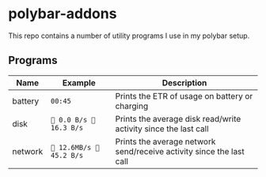 # polybar-addons

This repo contains a number of utility programs I use in my polybar setup.

## Programs

| Name    | Example                 | Description                                                          |
|---------|-------------------------|----------------------------------------------------------------------|
| battery | `00:45`                 | Prints the ETR of usage on battery or charging                       |
| disk    | ` 0.0 B/s  16.3 B/s` | Prints the average disk read/write activity since the last call      |
| network | ` 12.6MB/s  45.2 B/s` | Prints the average network send/receive activity since the last call |

